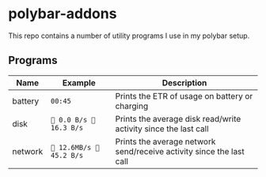 # polybar-addons

This repo contains a number of utility programs I use in my polybar setup.

## Programs

| Name    | Example                 | Description                                                          |
|---------|-------------------------|----------------------------------------------------------------------|
| battery | `00:45`                 | Prints the ETR of usage on battery or charging                       |
| disk    | ` 0.0 B/s  16.3 B/s` | Prints the average disk read/write activity since the last call      |
| network | ` 12.6MB/s  45.2 B/s` | Prints the average network send/receive activity since the last call |

